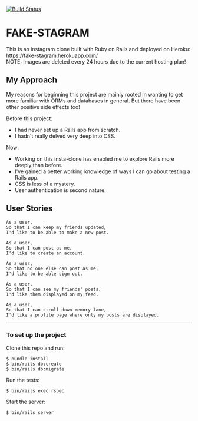 [![Build Status](https://travis-ci.com/shannongamby/instagram_challenge.svg?branch=master)](https://travis-ci.com/shannongamby/instagram_challenge)

# FAKE-STAGRAM

This is an instagram clone built with Ruby on Rails and deployed on Heroku: https://fake-stagram.herokuapp.com/  
NOTE: Images are deleted every 24 hours due to the current hosting plan!

## My Approach
My reasons for beginning this project are mainly rooted in wanting to get more familiar with ORMs and databases in general. But there have been other positive side effects too! 
  
Before this project: 
- I had never set up a Rails app from scratch.
- I hadn't really delved very deep into CSS.
  
Now:  
- Working on this insta-clone has enabled me to explore Rails more deeply than before. 
- I've gained a better working knowledge of ways I can go about testing a Rails app.
- CSS is less of a mystery.
- User authentication is second nature.

## User Stories
```
As a user,
So that I can keep my friends updated,
I'd like to be able to make a new post.
```
```
As a user,
So that I can post as me,
I'd like to create an account.
```
```
As a user,
So that no one else can post as me,
I'd like to be able sign out.
```
```
As a user, 
So that I can see my friends' posts,
I'd like them displayed on my feed.
```
```
As a user,
So that I can stroll down memory lane,
I'd like a profile page where only my posts are displayed.
```
----

### To set up the project
Clone this repo and run:
```
$ bundle install
$ bin/rails db:create
$ bin/rails db:migrate
```
Run the tests:
```
$ bin/rails exec rspec 
```
Start the server:
```
$ bin/rails server 
```
